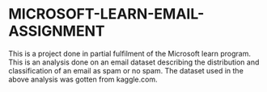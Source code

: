 # MICROSOFT-LEARN-EMAIL-ASSIGNMENT
This is a project done in partial fulfilment of the Microsoft learn program. 
This is an analysis done on an email dataset describing the distribution and classification of an email as spam or no spam.
The dataset used in the above analysis was gotten from kaggle.com.
